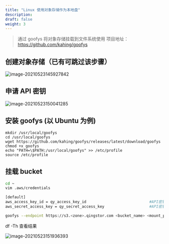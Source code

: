 ```yaml
---
title: "Linux 使用对象存储作为本地盘"
description:
draft: false
weight: 3
---
```

>通过 goofys 将对象存储挂载到文件系统使用
>项目地址：https://github.com/kahing/goofys

## 创建对象存储（已有可跳过该步骤）
![image-20210523145927842](../_images/linux_uses_object_storage_as_a_local_disk.assets/image-20210523145927842.png)

## 申请 API 密钥

![image-20210523150041285](../_images/linux_uses_object_storage_as_a_local_disk.assets/image-20210523150041285.png)

## 安装 goofys (以 Ubuntu 为例)
```
mkdir /usr/local/goofys
cd /usr/local/goofys
wget https://github.com/kahing/goofys/releases/latest/download/goofys
chmod +x goofys
echo "PATH=\$PATH:/usr/local/goofys" >> /etc/profile
source /etc/profile
```
## 挂载 bucket
```bash
cd ~
vim .aws/credentials

[default]
aws_access_key_id = qy_access_key_id							#API密钥ID
aws_secret_access_key = qy_secret_access_key					#API密钥密码
```
```bash
goofys --endpoint https://s3.<zone>.qingstor.com <bucket_name> <mount_point>
```
df -Th 查看结果

![image-20210523151936393](../_images/linux_uses_object_storage_as_a_local_disk.assets/image-20210523151936393.png)
